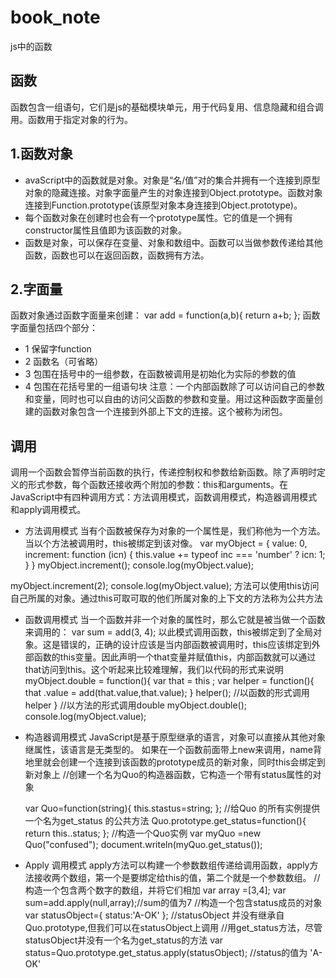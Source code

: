 # book_note
js中的函数
## 函数
函数包含一组语句，它们是js的基础模块单元，用于代码复用、信息隐藏和组合调用。函数用于指定对象的行为。
## 1.函数对象
- avaScript中的函数就是对象。对象是“名/值”对的集合并拥有一个连接到原型对象的隐藏连接。对象字面量产生的对象连接到Object.prototype。函数对象连接到Function.prototype(该原型对象本身连接到Object.prototype)。
- 每个函数对象在创建时也会有一个prototype属性。它的值是一个拥有constructor属性且值即为该函数的对象。
- 函数是对象，可以保存在变量、对象和数组中。函数可以当做参数传递给其他函数，函数也可以在返回函数，函数拥有方法。
## 2.字面量
函数对象通过函数字面量来创建：
var add = function(a,b){
return a+b;
};
函数字面量包括四个部分：

- 1 保留字function
- 2 函数名（可省略）
- 3 包围在括号中的一组参数，在函数被调用是初始化为实际的参数的值
- 4 包围在花括号里的一组语句块
注意：一个内部函数除了可以访问自己的参数和变量，同时也可以自由的访问父函数的参数和变量。用过这种函数字面量创建的函数对象包含一个连接到外部上下文的连接。这个被称为闭包。
## 调用
调用一个函数会暂停当前函数的执行，传递控制权和参数给新函数。除了声明时定义的形式参数，每个函数还接收两个附加的参数：this和arguments。在JavaScript中有四种调用方式：方法调用模式，函数调用模式，构造器调用模式和apply调用模式。
- 方法调用模式
当有个函数被保存为对象的一个属性是，我们称他为一个方法。当以个方法被调用时，this被绑定到该对像。
 var myObject = {
    value: 0,
    increment: function (icn) {
        this.value += typeof inc === 'number' ? icn: 1;
    }
}
myObject.increment();
console.log(myObject.value);

myObject.increment(2);
console.log(myObject.value);
方法可以使用this访问自己所属的对象。通过this可取可取的他们所属对象的上下文的方法称为公共方法
- 函数调用模式
当一个函数并非一个对象的属性时，那么它就是被当做一个函数来调用的：
var sum = add(3, 4);
以此模式调用函数，this被绑定到了全局对象。这是错误的，正确的设计应该是当内部函数被调用时，this应该绑定到外部函数的this变量。因此声明一个that变量并赋值this，内部函数就可以通过that访问到this。这个听起来比较难理解，我们以代码的形式来说明
myObject.double = function(){
    var that = this ;
    var helper = function(){
        that .value = add(that.value,that.value);
    }
    helper(); //以函数的形式调用helper
}
//以方法的形式调用double
myObject.double();
console.log(myObject.value);
- 构造器调用模式
JavaScript是基于原型继承的语言，对象可以直接从其他对象继属性，该语言是无类型的。
如果在一个函数前面带上new来调用，name背地里就会创建一个连接到该函数的prototype成员的新对象，同时this会绑定到新对象上
  //创建一个名为Quo的构造器函数，它构造一个带有status属性的对象

  var Quo=function(string){
    this.stastus=string;
  };
  //给Quo 的所有实例提供一个名为get_status 的公共方法
  Quo.prototype.get_status=function(){
      return this..status;
  };
  //构造一个Quo实例
   var myQuo =new Quo("confused");
  document.writeln(myQuo.get_status());
- Apply 调用模式
apply方法可以构建一个参数数组传递给调用函数，apply方法接收两个数组，第一个是要绑定给this的值，第二个就是一个参数数组。
  //构造一个包含两个数字的数组，并将它们相加
  var array =[3,4];
  var sum=add.apply(null,array);//sum的值为7
  //构造一个包含status成员的对象
  var statusObject={
      status:'A-OK'
  };
  //statusObject 并没有继承自Quo.prototype,但我们可以在statusObject上调用
  //用get_status方法，尽管statusObject并没有一个名为get_status的方法
  var status=Quo.prototype.get_status.apply(statusObject);
  //status的值为 'A-OK'




